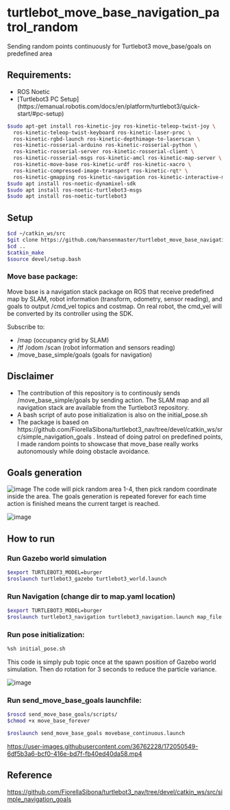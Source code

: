 # turtlebot_move_base_navigation_patrol_random
Sending random points continuously for Turtlebot3 move_base/goals on predefined area

## Requirements:

<ul>
  <li>ROS Noetic</li>
  <li>[Turtlebot3 PC Setup](https://emanual.robotis.com/docs/en/platform/turtlebot3/quick-start/#pc-setup)</li>
</ul> 

```bash
$sudo apt-get install ros-kinetic-joy ros-kinetic-teleop-twist-joy \
  ros-kinetic-teleop-twist-keyboard ros-kinetic-laser-proc \
  ros-kinetic-rgbd-launch ros-kinetic-depthimage-to-laserscan \
  ros-kinetic-rosserial-arduino ros-kinetic-rosserial-python \
  ros-kinetic-rosserial-server ros-kinetic-rosserial-client \
  ros-kinetic-rosserial-msgs ros-kinetic-amcl ros-kinetic-map-server \
  ros-kinetic-move-base ros-kinetic-urdf ros-kinetic-xacro \
  ros-kinetic-compressed-image-transport ros-kinetic-rqt* \
  ros-kinetic-gmapping ros-kinetic-navigation ros-kinetic-interactive-markers
$sudo apt install ros-noetic-dynamixel-sdk
$sudo apt install ros-noetic-turtlebot3-msgs
$sudo apt install ros-noetic-turtlebot3
```
## Setup
```bash
$cd ~/catkin_ws/src
$git clone https://github.com/hansenmaster/turtlebot_move_base_navigation_patrol_random
$cd ..
$catkin_make
$source devel/setup.bash
```

### Move base package:
Move base is a navigation stack package on ROS that receive predefined map by SLAM, robot information (transform, odometry, sensor reading), and goals to output /cmd_vel topics and costmap. On real robot, the cmd_vel will be converted by its controller using the SDK.

Subscribe to:
<ul>
  <li>/map (occupancy grid by SLAM)</li>
  <li>/tf /odom /scan (robot information and sensors reading) </li>
  <li>/move_base_simple/goals (goals for navigation) </li>
</ul> 

## Disclaimer

<ul>
  <li>The contribution of this repository is to continously sends /move_base_simple/goals by sending action. The SLAM map and all navigation stack are available from the Turtlebot3 repository. </li>
  <li>A bash script of auto pose initialization is also on the initial_pose.sh </li>
  <li>The package is based on https://github.com/FiorellaSibona/turtlebot3_nav/tree/devel/catkin_ws/src/simple_navigation_goals . Instead of doing patrol on predefined points, I made random points to showcase that move_base really works autonomously while doing obstacle avoidance. </li>
</ul> 

## Goals generation
![image](https://user-images.githubusercontent.com/36762228/172047213-cc0de060-2b59-4a7c-ba01-c123bda5271c.png)
The code will pick random area 1-4, then pick random coordinate inside the area.
The goals generation is repeated forever for each time action is finished means the current target is reached.

![image](https://user-images.githubusercontent.com/36762228/172049601-5aed9b4f-ae16-472c-9932-92eb0bfa181e.png)


## How to run
### Run Gazebo world simulation
```bash
$export TURTLEBOT3_MODEL=burger
$roslaunch turtlebot3_gazebo turtlebot3_world.launch
```
### Run Navigation (change dir to map.yaml location)
```bash
$export TURTLEBOT3_MODEL=burger
$roslaunch turtlebot3_navigation turtlebot3_navigation.launch map_file:=$HOME/map.yaml 
```

### Run pose initialization:
```bash
%sh initial_pose.sh 
```
This code is simply pub topic once at the spawn position of Gazebo world simulation. Then do rotation for 3 seconds to reduce the particle variance.

![image](https://user-images.githubusercontent.com/36762228/172047645-065b9ab4-9d2a-493c-85c6-be5990353e10.png)


### Run send_move_base_goals launchfile:
```bash
$roscd send_move_base_goals/scripts/
$chmod +x move_base_forever
```
```bash
$roslaunch send_move_base_goals movebase_continuous.launch
```


https://user-images.githubusercontent.com/36762228/172050549-6df5b3a6-bcf0-416e-bd7f-fb40ed40da58.mp4



## Reference
https://github.com/FiorellaSibona/turtlebot3_nav/tree/devel/catkin_ws/src/simple_navigation_goals

